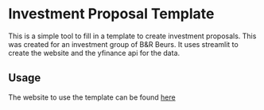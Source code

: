 # Investment Proposal Template

This is a simple tool to fill in a template to create investment proposals. This was created for an investment group of B&R Beurs. It uses streamlit to create the website and the yfinance api for the data.

## Usage

The website to use the template can be found [here](https://share.streamlit.io/broodbeleggers/template/main/streamlit.py)
